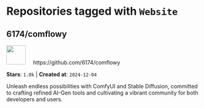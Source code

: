 # Repositories tagged with `Website`


## 6174/comflowy


<a href='https://github.com/6174/comflowy'>
<img src="https://avatars.githubusercontent.com/u/3872872?v=4" width="50" height="50"></a> &nbsp; &nbsp; https://github.com/6174/comflowy

**Stars**: `1.0k` | **Created at**: `2024-12-04`


Unleash endless possibilities with ComfyUI and Stable Diffusion, committed to crafting refined AI-Gen tools and cultivating a vibrant community for both developers and users. 

